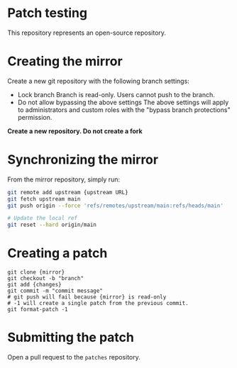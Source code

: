 # Patch testing

This repository represents an open-source repository.

# Creating the mirror

Create a new git repository with the following branch settings:

* Lock branch Branch is read-only. Users cannot push to the branch.
* Do not allow bypassing the above settings The above settings will apply to administrators and custom roles with the "bypass branch protections" permission.

**Create a new repository. Do not create a fork**

# Synchronizing the mirror

From the mirror repository, simply run:

```bash
git remote add upstream {upstream URL}
git fetch upstream main
git push origin --force 'refs/remotes/upstream/main:refs/heads/main'

# Update the local ref
git reset --hard origin/main
```

# Creating a patch

```
git clone {mirror}
git checkout -b "branch"
git add {changes}
git commit -m "commit message"
# git push will fail because {mirror} is read-only
# -1 will create a single patch from the previous commit.
git format-patch -1
```

# Submitting the patch

Open a pull request to the `patches` repository.
